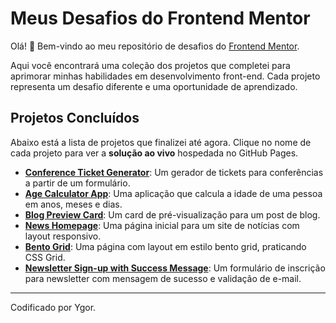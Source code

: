 # Meus Desafios do Frontend Mentor

Olá! 👋 Bem-vindo ao meu repositório de desafios do [Frontend Mentor](https://www.frontendmentor.io).

Aqui você encontrará uma coleção dos projetos que completei para aprimorar minhas habilidades em desenvolvimento front-end. Cada projeto representa um desafio diferente e uma oportunidade de aprendizado.

## Projetos Concluídos

Abaixo está a lista de projetos que finalizei até agora. Clique no nome de cada projeto para ver a **solução ao vivo** hospedada no GitHub Pages.

- **[Conference Ticket Generator](https://ygorhslima.github.io/frontend-mentor-exercises/conference-ticket-generator-main/)**: Um gerador de tickets para conferências a partir de um formulário.
- **[Age Calculator App](https://ygorhslima.github.io/frontend-mentor-exercises/age-calculator-app-main/)**: Uma aplicação que calcula a idade de uma pessoa em anos, meses e dias.
- **[Blog Preview Card](https://ygorhslima.github.io/frontend-mentor-exercises/blog-preview-card-main/)**: Um card de pré-visualização para um post de blog.
- **[News Homepage](https://ygorhslima.github.io/frontend-mentor-exercises/news-homepage-main/)**: Uma página inicial para um site de notícias com layout responsivo.
- **[Bento Grid](https://ygorhslima.github.io/frontend-mentor-exercises/bento-grid-main/)**: Uma página com layout em estilo bento grid, praticando CSS Grid.
- **[Newsletter Sign-up with Success Message](https://ygorhslima.github.io/frontend-mentor-exercises/newsletter-sign-up-with-success-message-main/)**: Um formulário de inscrição para newsletter com mensagem de sucesso e validação de e-mail.

---
Codificado por Ygor.